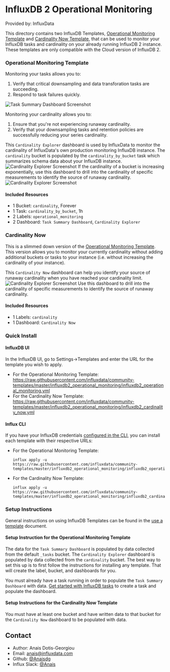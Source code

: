 # InfluxDB 2 Operational Monitoring

Provided by: InfluxData

This directory contains two InfluxDB Templates, [Operational Monitoring Template](./influxdb2_operational_monitoring.yml) and [Cardinality Now Template](./cardinality_now.yml), that can be used to monitor your InfluxDB tasks and cardinality on your already running InfluxDB 2 instance. These templates are only compatible with the Cloud version of InfluxDB 2.

### Operational Monitoring Template

Monitoring your tasks allows you to:
1) Verify that critical downsampling and data transforation tasks are succeeding. 
2) Respond to task failures quickly. 

![Task Summary Dashboard Screenshot](img/task-summary-dashboard.png)

Monitoring your cardinality allows you to: 
1) Ensure that you're not experiencing runaway cardinality.
2) Verify that your downsampling tasks and retention policies are successfully reducing your series cardinality. 

This `Cardinality Explorer` dashboard is used by InfluxData to monitor the cardinality of InfluxData's own production monitoring InfluxDB instance.  The `cardinality` bucket is populated by the `cardinality_by_bucket` task which summarizes schema data about your InfluxDB instance. 
![Cardinality Explorer Screenshot](img/cardinality-explorer-dashboard1.png)
If the cardinality of a bucket is increasing exponentially, use this dashboard to drill into the cardinality of specific measurements to identify the source of runaway cardinality. 
![Cardinality Explorer Screenshot](img/cardinality-explorer-dashboard2.png)

#### Included Resources

  - 1 Bucket: `cardinality`, Forever
  - 1 Task: `cardinality_by_bucket`, 1h
  - 2 Labels: `operational_monitoring` 
  - 2 Dashboard: `Task Summary Dashboard`, `Cardinality Explorer`

### Cardinality Now 

This is a slimmed down version of the [Operational Monitoring Template](../influxdb2_operational_monitoring). This version allows you to monitor your currently cardinality without adding additional buckets or tasks to your instance (i.e. without increasing the cardinality of your instance). 

This `Cardinality Now` dashboard can help you identify your source of runaway cardinality when you have reached your cardinality limit.
![Cardinality Explorer Screenshot](img/cardinality-explorer-dashboard2.png)
Use this dashboard to drill into the cardinality of specific measurements to identify the source of runaway cardinality. 

#### Included Resources
  - 1 Labels: `cardinality` 
  - 1 Dashboard: `Cardinality Now`

### Quick Install

#### InfluxDB UI

In the InfluxDB UI, go to Settings->Templates and enter the URL for the template you wish to apply.
- For the Operational Monitoring Template: https://raw.githubusercontent.com/influxdata/community-templates/master/influxdb2_operational_monitoring/influxdb2_operational_monitoring.yml
- For the Cardinality Now Template: https://raw.githubusercontent.com/influxdata/community-templates/master/influxdb2_operational_monitoring/influxdb2_cardinality_now.yml

#### Influx CLI
If you have your InfluxDB credentials [configured in the CLI](https://v2.docs.influxdata.com/v2.0/reference/cli/influx/config/), you can install each template with their respective URLs:
- For the Operational Monitoring Template:
  ```
  influx apply -u https://raw.githubusercontent.com/influxdata/community-templates/master/influxdb2_operational_monitoring/influxdb2_operational_monitoring.yml
  ```
- For the Cardinality Now Template:
  ```
  influx apply -u https://raw.githubusercontent.com/influxdata/community-templates/master/influxdb2_operational_monitoring/influxdb2_cardinality_now.yml
  ```
### Setup Instructions

  General instructions on using InfluxDB Templates can be found in the [use a template](../docs/use_a_template.md) document.

#### Setup Instruction for the Operational Monitoring Template

  The data for the `Task Summary Dashboard` is populated by data collected from the default `_tasks` bucket. The `Cardinality Explorer` dashboard is populated by data collected from the `cardinality` bucket. The best way to set this up is to first follow the instructions for installing any template. That will create the label, bucket, and dashboards for you.

  You must already have a task running in order to populate the `Task Summary Dashboard` with data. [Get started with InfluxDB tasks](https://docs.influxdata.com/influxdb/v2.0/process-data/get-started/) to create a task and populate the dashboard.  

#### Setup Instructions for the Cardinality Now Template 

 You must have at least one bucket and have written data to that bucket for the `Cardinality Now` dashboard to be populated with data.  


## Contact

- Author: Anais Dotis-Georgiou
- Email: anais@influxdata.com
- Github: [@Anaisdg](https://github.com/Anaisdg)
- Influx Slack: [@Anais](https://influxdata.com/slack)


